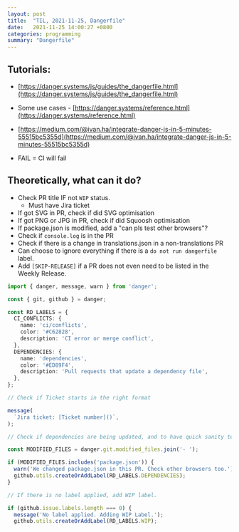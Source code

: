 ```yaml
---
layout: post
title:  "TIL, 2021-11-25, Dangerfile"
date:   2021-11-25 14:00:27 +0800
categories: programming
summary: "Dangerfile"
---
```


## Tutorials:

- [https://danger.systems/js/guides/the_dangerfile.html](https://danger.systems/js/guides/the_dangerfile.html)
- Some use cases - [https://danger.systems/reference.html](https://danger.systems/reference.html)
- [https://medium.com/@ivan.ha/integrate-danger-js-in-5-minutes-55515bc5355d](https://medium.com/@ivan.ha/integrate-danger-js-in-5-minutes-55515bc5355d)

- FAIL = CI will fail

## Theoretically, what can it do?

- Check PR title IF not `WIP` status.
    - Must have Jira ticket
- If got SVG in PR, check if did SVG optimisation
- If got PNG or JPG in PR, check if did Squoosh optimisation
- If package.json is modified, add a "can pls test other browsers"?
- Check if `console.log` is in the PR
- Check if there is a change in translations.json in a non-translations PR
- Can choose to ignore everything if there is a `do not run dangerfile` label.
- Add `[SKIP-RELEASE]` if a PR does not even need to be listed in the Weekly Release.

``` ts
import { danger, message, warn } from 'danger';

const { git, github } = danger;

const RD_LABELS = {
  CI_CONFLICTS: {
    name: 'ci/conflicts',
    color: '#C62828',
    description: 'CI error or merge conflict',
  },
  DEPENDENCIES: {
    name: 'dependencies',
    color: '#ED89F4',
    description: 'Pull requests that update a dependency file',
  },
};

// Check if Ticket starts in the right format

message(
  `Jira ticket: [Ticket number]()`,
);

// Check if dependencies are being updated, and to have quick sanity test for different browsers.

const MODIFIED_FILES = danger.git.modified_files.join('- ');

if (MODIFIED_FILES.includes('package.json')) {
  warn('We changed package.json in this PR. Check other browsers too.');
  github.utils.createOrAddLabel(RD_LABELS.DEPENDENCIES);
}

// If there is no label applied, add WIP label.

if (github.issue.labels.length === 0) {
  message('No label applied. Adding WIP Label.');
  github.utils.createOrAddLabel(RD_LABELS.WIP);
```
